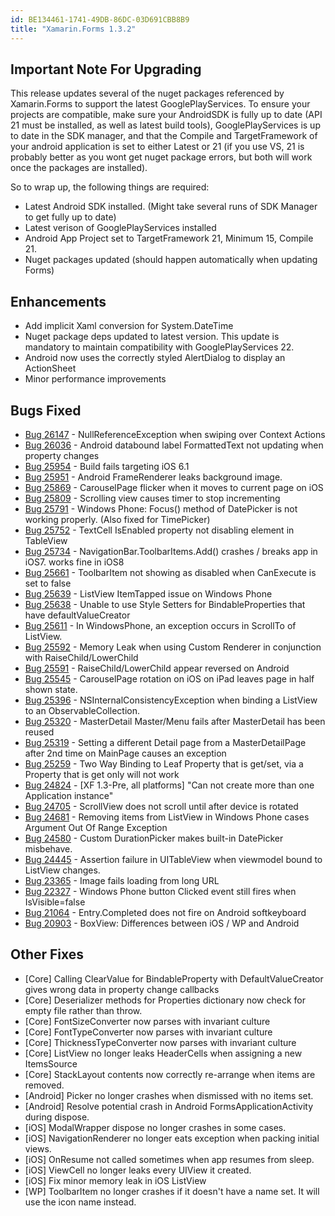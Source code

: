 ```yaml
---
id: BE134461-1741-49DB-86DC-03D691CBB8B9
title: "Xamarin.Forms 1.3.2"
---
```


## Important Note For Upgrading ##

This release updates several of the nuget packages referenced by Xamarin.Forms to support the latest GooglePlayServices. To ensure your projects are compatible, make sure your AndroidSDK is fully up to date (API 21 must be installed, as well as latest build tools), GooglePlayServices is up to date in the SDK manager, and that the Compile and TargetFramework of your android application is set to either Latest or 21 (if you use VS, 21 is probably better as you wont get nuget package errors, but both will work once the packages are installed).

So to wrap up, the following things are required:

- Latest Android SDK installed. (Might take several runs of SDK Manager to get fully up to date)
- Latest verison of GooglePlayServices installed
- Android App Project set to TargetFramework 21, Minimum 15, Compile 21.
- Nuget packages updated (should happen automatically when updating Forms)

## Enhancements ##

- Add implicit Xaml conversion for System.DateTime
- Nuget package deps updated to latest version. This update is mandatory to maintain compatibility with GooglePlayServices 22.
- Android now uses the correctly styled AlertDialog to display an ActionSheet
- Minor performance improvements

## Bugs Fixed ##

- [Bug 26147](https://bugzilla.xamarin.com/show_bug.cgi?id=26147) - NullReferenceException when swiping over Context Actions
- [Bug 26036](https://bugzilla.xamarin.com/show_bug.cgi?id=26036) - Android databound label FormattedText not updating when property changes
- [Bug 25954](https://bugzilla.xamarin.com/show_bug.cgi?id=25954) - Build fails targeting iOS 6.1
- [Bug 25951](https://bugzilla.xamarin.com/show_bug.cgi?id=25951) - Android FrameRenderer leaks background image.
- [Bug 25869](https://bugzilla.xamarin.com/show_bug.cgi?id=25869) - CarouselPage flicker when it moves to current page on iOS
- [Bug 25809](https://bugzilla.xamarin.com/show_bug.cgi?id=25809) - Scrolling view causes timer to stop incrementing
- [Bug 25791](https://bugzilla.xamarin.com/show_bug.cgi?id=25791) - Windows Phone: Focus() method of DatePicker is not working properly. (Also fixed for TimePicker)
- [Bug 25752](https://bugzilla.xamarin.com/show_bug.cgi?id=25752) - TextCell IsEnabled property not disabling element in TableView
- [Bug 25734](https://bugzilla.xamarin.com/show_bug.cgi?id=25734) - NavigationBar.ToolbarItems.Add() crashes / breaks app in iOS7. works fine in iOS8
- [Bug 25661](https://bugzilla.xamarin.com/show_bug.cgi?id=25661) - ToolbarItem not showing as disabled when CanExecute is set to false
- [Bug 25639](https://bugzilla.xamarin.com/show_bug.cgi?id=25639) - ListView ItemTapped issue on Windows Phone
- [Bug 25638](https://bugzilla.xamarin.com/show_bug.cgi?id=25638) - Unable to use Style Setters for BindableProperties that have defaultValueCreator
- [Bug 25611](https://bugzilla.xamarin.com/show_bug.cgi?id=25611) - In WindowsPhone, an exception occurs in ScrollTo of ListView.
- [Bug 25592](https://bugzilla.xamarin.com/show_bug.cgi?id=25592) - Memory Leak when using Custom Renderer in conjunction with RaiseChild/LowerChild
- [Bug 25591](https://bugzilla.xamarin.com/show_bug.cgi?id=25591) - RaiseChild/LowerChild appear reversed on Android
- [Bug 25545](https://bugzilla.xamarin.com/show_bug.cgi?id=25545) - CarouselPage rotation on iOS on iPad leaves page in half shown state.
- [Bug 25396](https://bugzilla.xamarin.com/show_bug.cgi?id=25396) - NSInternalConsistencyException when binding a ListView to an ObservableCollection.
- [Bug 25320](https://bugzilla.xamarin.com/show_bug.cgi?id=25320) - MasterDetail Master/Menu fails after MasterDetail has been reused
- [Bug 25319](https://bugzilla.xamarin.com/show_bug.cgi?id=25319) - Setting a different Detail page from a MasterDetailPage after 2nd time on MainPage causes an exception
- [Bug 25259](https://bugzilla.xamarin.com/show_bug.cgi?id=25259) - Two Way Binding to Leaf Property that is get/set, via a Property that is get only will not work
- [Bug 24824](https://bugzilla.xamarin.com/show_bug.cgi?id=24824) - [XF 1.3-Pre, all platforms] "Can not create more than one Application instance"
- [Bug 24705](https://bugzilla.xamarin.com/show_bug.cgi?id=24705) - ScrollView does not scroll until after device is rotated
- [Bug 24681](https://bugzilla.xamarin.com/show_bug.cgi?id=24681) - Removing items from ListView in Windows Phone cases Argument Out Of Range Exception
- [Bug 24580](https://bugzilla.xamarin.com/show_bug.cgi?id=24580) - Custom DurationPicker makes built-in DatePicker misbehave.
- [Bug 24445](https://bugzilla.xamarin.com/show_bug.cgi?id=24445) - Assertion failure in UITableView when viewmodel bound to ListView changes.
- [Bug 23365](https://bugzilla.xamarin.com/show_bug.cgi?id=23365) - Image fails loading from long URL
- [Bug 22327](https://bugzilla.xamarin.com/show_bug.cgi?id=22327) - Windows Phone button Clicked event still fires when IsVisible=false
- [Bug 21064](https://bugzilla.xamarin.com/show_bug.cgi?id=21064) - Entry.Completed does not fire on Android softkeyboard
- [Bug 20903](https://bugzilla.xamarin.com/show_bug.cgi?id=20903) - BoxView: Differences between iOS / WP and Android

## Other Fixes ##

- [Core] Calling ClearValue for BindableProperty with DefaultValueCreator gives wrong data in property change callbacks
- [Core] Deserializer methods for Properties dictionary now check for empty file rather than throw.
- [Core] FontSizeConverter now parses with invariant culture
- [Core] FontTypeConverter now parses with invariant culture
- [Core] ThicknessTypeConverter now parses with invariant culture
- [Core] ListView no longer leaks HeaderCells when assigning a new ItemsSource
- [Core] StackLayout contents now correctly re-arrange when items are removed.
- [Android] Picker no longer crashes when dismissed with no items set.
- [Android] Resolve potential crash in Android FormsApplicationActivity during dispose.
- [iOS] ModalWrapper dispose no longer crashes in some cases.
- [iOS] NavigationRenderer no longer eats exception when packing initial views.
- [iOS] OnResume not called sometimes when app resumes from sleep.
- [iOS] ViewCell no longer leaks every UIView it created.
- [iOS] Fix minor memory leak in iOS ListView
- [WP] ToolbarItem no longer crashes if it doesn't have a name set. It will use the icon name instead.

